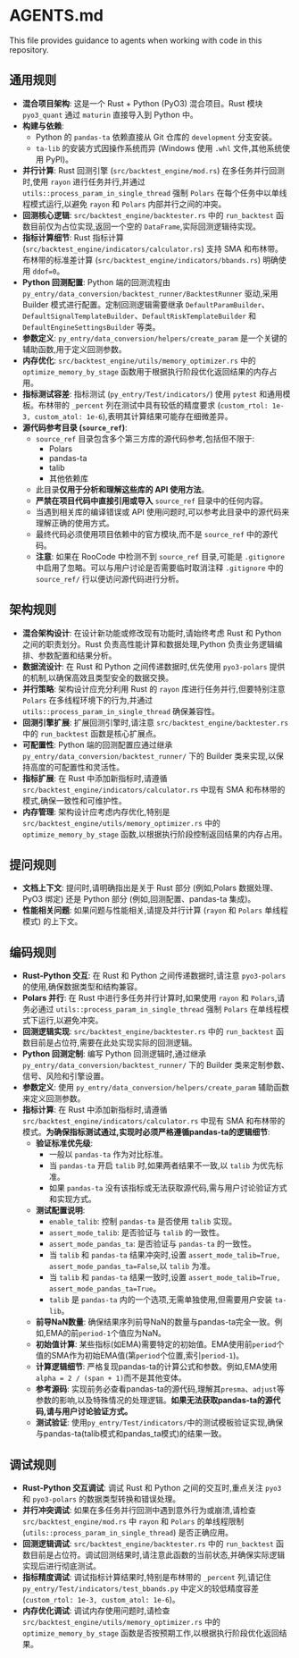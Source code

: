 # AGENTS.md

This file provides guidance to agents when working with code in this repository.

## 通用规则

- **混合项目架构**: 这是一个 Rust + Python (PyO3) 混合项目。Rust 模块 `pyo3_quant` 通过 `maturin` 直接导入到 Python 中。
- **构建与依赖**:
    - Python 的 `pandas-ta` 依赖直接从 Git 仓库的 `development` 分支安装。
    - `ta-lib` 的安装方式因操作系统而异 (Windows 使用 `.whl` 文件,其他系统使用 PyPI)。
- **并行计算**: Rust 回测引擎 (`src/backtest_engine/mod.rs`) 在多任务并行回测时,使用 `rayon` 进行任务并行,并通过 `utils::process_param_in_single_thread` 强制 `Polars` 在每个任务中以单线程模式运行,以避免 `rayon` 和 `Polars` 内部并行之间的冲突。
- **回测核心逻辑**: `src/backtest_engine/backtester.rs` 中的 `run_backtest` 函数目前仅为占位实现,返回一个空的 `DataFrame`,实际回测逻辑待实现。
- **指标计算细节**: Rust 指标计算 (`src/backtest_engine/indicators/calculator.rs`) 支持 SMA 和布林带。布林带的标准差计算 (`src/backtest_engine/indicators/bbands.rs`) 明确使用 `ddof=0`。
- **Python 回测配置**: Python 端的回测流程由 `py_entry/data_conversion/backtest_runner/BacktestRunner` 驱动,采用 Builder 模式进行配置。定制回测逻辑需要继承 `DefaultParamBuilder`、`DefaultSignalTemplateBuilder`、`DefaultRiskTemplateBuilder` 和 `DefaultEngineSettingsBuilder` 等类。
- **参数定义**: `py_entry/data_conversion/helpers/create_param` 是一个关键的辅助函数,用于定义回测参数。
- **内存优化**: `src/backtest_engine/utils/memory_optimizer.rs` 中的 `optimize_memory_by_stage` 函数用于根据执行阶段优化返回结果的内存占用。
- **指标测试容差**: 指标测试 (`py_entry/Test/indicators/`) 使用 `pytest` 和通用模板。布林带的 `_percent` 列在测试中具有较低的精度要求 (`custom_rtol: 1e-3, custom_atol: 1e-6`),表明其计算结果可能存在细微差异。
- **源代码参考目录 (`source_ref`)**:
    - `source_ref` 目录包含多个第三方库的源代码参考,包括但不限于:
      - Polars
      - pandas-ta
      - talib
      - 其他依赖库
    - 此目录**仅用于分析和理解这些库的 API 使用方法**。
    - **严禁在项目代码中直接引用或导入** `source_ref` 目录中的任何内容。
    - 当遇到相关库的编译错误或 API 使用问题时,可以参考此目录中的源代码来理解正确的使用方式。
    - 最终代码必须使用项目依赖中的官方模块,而不是 `source_ref` 中的源代码。
    - **注意**: 如果在 RooCode 中检测不到 `source_ref` 目录,可能是 `.gitignore` 中启用了忽略。可以与用户讨论是否需要临时取消注释 `.gitignore` 中的 `source_ref/` 行以便访问源代码进行分析。

## 架构规则

- **混合架构设计**: 在设计新功能或修改现有功能时,请始终考虑 Rust 和 Python 之间的职责划分。Rust 负责高性能计算和数据处理,Python 负责业务逻辑编排、参数配置和结果分析。
- **数据流设计**: 在 Rust 和 Python 之间传递数据时,优先使用 `pyo3-polars` 提供的机制,以确保高效且类型安全的数据交换。
- **并行策略**: 架构设计应充分利用 Rust 的 `rayon` 库进行任务并行,但要特别注意 `Polars` 在多线程环境下的行为,并通过 `utils::process_param_in_single_thread` 确保兼容性。
- **回测引擎扩展**: 扩展回测引擎时,请注意 `src/backtest_engine/backtester.rs` 中的 `run_backtest` 函数是核心扩展点。
- **可配置性**: Python 端的回测配置应通过继承 `py_entry/data_conversion/backtest_runner/` 下的 Builder 类来实现,以保持高度的可配置性和灵活性。
- **指标扩展**: 在 Rust 中添加新指标时,请遵循 `src/backtest_engine/indicators/calculator.rs` 中现有 SMA 和布林带的模式,确保一致性和可维护性。
- **内存管理**: 架构设计应考虑内存优化,特别是 `src/backtest_engine/utils/memory_optimizer.rs` 中的 `optimize_memory_by_stage` 函数,以根据执行阶段控制返回结果的内存占用。

## 提问规则

- **文档上下文**: 提问时,请明确指出是关于 Rust 部分 (例如,Polars 数据处理、PyO3 绑定) 还是 Python 部分 (例如,回测配置、pandas-ta 集成)。
- **性能相关问题**: 如果问题与性能相关,请提及并行计算 (`rayon` 和 `Polars` 单线程模式) 的上下文。

## 编码规则

- **Rust-Python 交互**: 在 Rust 和 Python 之间传递数据时,请注意 `pyo3-polars` 的使用,确保数据类型和结构兼容。
- **Polars 并行**: 在 Rust 中进行多任务并行计算时,如果使用 `rayon` 和 `Polars`,请务必通过 `utils::process_param_in_single_thread` 强制 `Polars` 在单线程模式下运行,以避免冲突。
- **回测逻辑实现**: `src/backtest_engine/backtester.rs` 中的 `run_backtest` 函数目前是占位符,需要在此处实现实际的回测逻辑。
- **Python 回测定制**: 编写 Python 回测逻辑时,通过继承 `py_entry/data_conversion/backtest_runner/` 下的 Builder 类来定制参数、信号、风险和引擎设置。
- **参数定义**: 使用 `py_entry/data_conversion/helpers/create_param` 辅助函数来定义回测参数。
- **指标计算**: 在 Rust 中添加新指标时,请遵循 `src/backtest_engine/indicators/calculator.rs` 中现有 SMA 和布林带的模式。**为确保指标测试通过,实现时必须严格遵循pandas-ta的逻辑细节**:
  - **验证标准优先级**:
    - 一般以 `pandas-ta` 作为对比标准。
    - 当 `pandas-ta` 开启 `talib` 时,如果两者结果不一致,以 `talib` 为优先标准。
    - 如果 `pandas-ta` 没有该指标或无法获取源代码,需与用户讨论验证方式和实现方式。
  - **测试配置说明**:
    - `enable_talib`: 控制 `pandas-ta` 是否使用 `talib` 实现。
    - `assert_mode_talib`: 是否验证与 `talib` 的一致性。
    - `assert_mode_pandas_ta`: 是否验证与 `pandas-ta` 的一致性。
    - 当 `talib` 和 `pandas-ta` 结果冲突时,设置 `assert_mode_talib=True, assert_mode_pandas_ta=False`,以 `talib` 为准。
    - 当 `talib` 和 `pandas-ta` 结果一致时,设置 `assert_mode_talib=True, assert_mode_pandas_ta=True`。
    - `talib` 是 `pandas-ta` 内的一个选项,无需单独使用,但需要用户安装 `ta-lib`。
  - **前导NaN数量**: 确保结果序列前导NaN的数量与pandas-ta完全一致。例如,EMA的前`period-1`个值应为NaN。
  - **初始值计算**: 某些指标(如EMA)需要特定的初始值。EMA使用前`period`个值的SMA作为初始EMA值(第`period`个位置,索引`period-1`)。
  - **计算逻辑细节**: 严格复现pandas-ta的计算公式和参数。例如,EMA使用`alpha = 2 / (span + 1)`而不是其他变体。
  - **参考源码**: 实现前务必查看pandas-ta的源代码,理解其`presma`、`adjust`等参数的影响,以及特殊情况的处理逻辑。**如果无法获取pandas-ta的源代码,请与用户讨论验证方式。**
  - **测试验证**: 使用`py_entry/Test/indicators/`中的测试模板验证实现,确保与pandas-ta(talib模式和pandas_ta模式)的结果一致。

## 调试规则

- **Rust-Python 交互调试**: 调试 Rust 和 Python 之间的交互时,重点关注 `pyo3` 和 `pyo3-polars` 的数据类型转换和错误处理。
- **并行冲突调试**: 如果在多任务并行回测中遇到意外行为或崩溃,请检查 `src/backtest_engine/mod.rs` 中 `rayon` 和 `Polars` 的单线程限制 (`utils::process_param_in_single_thread`) 是否正确应用。
- **回测逻辑调试**: `src/backtest_engine/backtester.rs` 中的 `run_backtest` 函数目前是占位符。调试回测结果时,请注意此函数的当前状态,并确保实际逻辑实现后进行彻底测试。
- **指标精度调试**: 调试指标计算结果时,特别是布林带的 `_percent` 列,请记住 `py_entry/Test/indicators/test_bbands.py` 中定义的较低精度容差 (`custom_rtol: 1e-3, custom_atol: 1e-6`)。
- **内存优化调试**: 调试内存使用问题时,请检查 `src/backtest_engine/utils/memory_optimizer.rs` 中的 `optimize_memory_by_stage` 函数是否按预期工作,以根据执行阶段优化返回结果。
